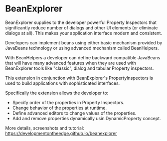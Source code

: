 # BeanExplorer 

BeanExplorer supplies to the developer powerful Property Inspectors that significantly reduce number of dialogs and other UI elements (or eliminate dialogs at all). 
This makes your application interface modern and consistent.

Developers can implement beans using either basic mechanism provided by JavaBeans technology or using advanced mechanism called BeanHelpers.

With BeanHelpers a developer can define backward compatible JavaBeans that will have many advanced features when they are used with BeanExplorer tools like "classic", dialog and tabular Property inspectors.

This extension in conjunction with BeanExplorer's PropertyInspectors is used to build applications with sophisticated interfaces.

Specifically the extension allows the developer to:
* Specify order of the properties in Property Inspectors.
* Change behavior of the properties at runtime.
* Define advanced editors to change values of the properties.
* Add and remove properties dynamically usin DynamicProperty concept.

More details, screenshots and tutorial: https://developmentontheedge.github.io/beanexplorer
